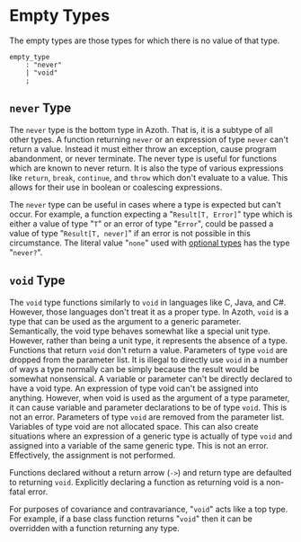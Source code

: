 # Empty Types

The empty types are those types for which there is no value of that type.

```grammar
empty_type
    : "never"
    | "void"
    ;
```

## `never` Type

The `never` type is the bottom type in Azoth. That is, it is a subtype of all other types. A function returning `never` or an expression of type `never` can't return a value. Instead it must either throw an exception, cause program abandonment, or never terminate. The never type is useful for functions which are known to never return. It is also the type of various expressions like `return`, `break`, `continue`, and `throw` which don't evaluate to a value. This allows for their use in boolean or coalescing expressions.

The `never` type can be useful in cases where a type is expected but can't occur. For example, a function expecting a "`Result[T, Error]`" type which is either a value of type "`T`" or an error of type "`Error`", could be passed a value of type "`Result[T, never]`" if an error is not possible in this circumstance. The literal value "`none`" used with [optional types](optional-types.md) has the type "`never?`".

## `void` Type

The `void` type functions similarly to `void` in languages like C, Java, and C#. However, those languages don't treat it as a proper type. In Azoth, `void` is a type that can be used as the argument to a generic parameter. Semantically, the void type behaves somewhat like a special unit type. However, rather than being a unit type, it represents the absence of a type. Functions that return `void` don't return a value. Parameters of type `void` are dropped from the parameter list. It is illegal to directly use `void` in a number of ways a type normally can be simply because the result would be somewhat nonsensical. A variable or parameter can't be directly declared to have a void type. An expression of type void can't be assigned into anything. However, when void is used as the argument of a type parameter, it can cause variable and parameter declarations to be of type `void`. This is not an error. Parameters of type `void` are removed from the parameter list. Variables of type void are not allocated space. This can also create situations where an expression of a generic type is actually of type `void` and assigned into a variable of the same generic type. This is not an error. Effectively, the assignment is not performed.

Functions declared without a return arrow (`->`) and return type are defaulted to returning `void`. Explicitly declaring a function as returning void is a non-fatal error.

For purposes of covariance and contravariance, "`void`" acts like a top type. For example, if a base class function returns "`void`" then it can be overridden with a function returning any type.
